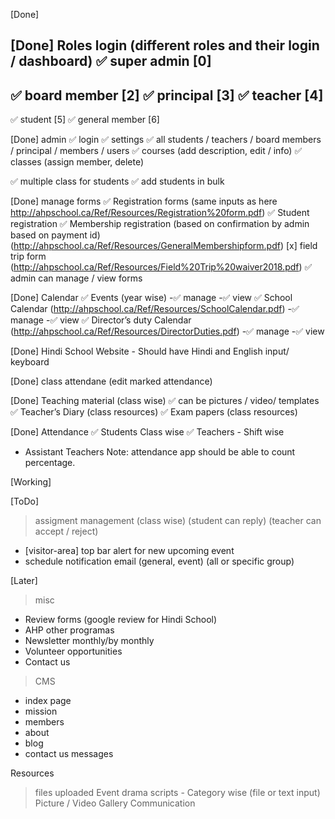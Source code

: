 [Done]

[Done] Roles login (different roles and their login / dashboard)
✅ super admin [0]
---
✅ board member [2]
✅ principal [3]
✅ teacher [4]
---
✅ student [5]
✅ general member [6]

[Done] admin
✅ login
✅ settings
✅ all students / teachers / board members / principal / members / users
✅ courses (add description, edit / info)
✅ classes (assign member, delete)

✅ multiple class for students
✅ add students in bulk

[Done] manage forms
✅ Registration forms (same inputs as here http://ahpschool.ca/Ref/Resources/Registration%20form.pdf)
✅ Student registration 
✅ Membership registration (based on confirmation by admin based on payment id) (http://ahpschool.ca/Ref/Resources/GeneralMembershipform.pdf)
[x] field trip form (http://ahpschool.ca/Ref/Resources/Field%20Trip%20waiver2018.pdf)
✅ admin can manage / view forms

[Done] Calendar
✅ Events (year wise)
-✅ manage
-✅ view
✅ School Calendar (http://ahpschool.ca/Ref/Resources/SchoolCalendar.pdf)
-✅ manage
-✅ view
✅ Director’s duty Calendar (http://ahpschool.ca/Ref/Resources/DirectorDuties.pdf)
-✅ manage
-✅ view

[Done] Hindi School Website - Should have Hindi and English input/ keyboard

[Done] class attendane (edit marked attendance)

[Done] Teaching material (class wise)
✅ can be pictures / video/ templates 
✅ Teacher’s Diary  (class resources)
✅ Exam papers (class resources)

[Done] Attendance
✅ Students Class wise 
✅ Teachers - Shift wise
- Assistant Teachers 
Note: attendance app should be able to count percentage.

[Working]

[ToDo]

> assigment management (class wise) (student can reply) (teacher can accept / reject)

- [visitor-area] top bar alert for new upcoming event
- schedule notification email (general, event) (all or specific group)

[Later]

> misc
- Review forms (google review for Hindi School)
- AHP other programas
- Newsletter monthly/by monthly 
- Volunteer opportunities
- Contact us

> CMS
- index page
- mission
- members
- about
- blog
- contact us messages

Resources
> files uploaded
> Event drama scripts - Category wise (file or text input)
> Picture / Video Gallery 
> Communication